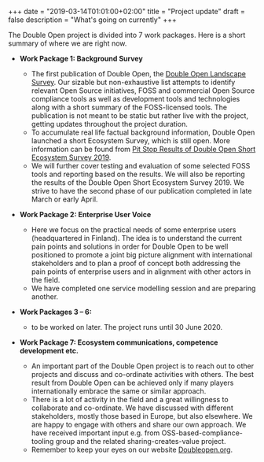 +++
date = "2019-03-14T01:01:00+02:00"
title = "Project update"
draft = false
description = "What's going on currently"
+++

The Double Open project is divided into 7 work packages. Here is a short summary of where we are right now.

- **Work Package 1: Background Survey**

  - The first publication of Double Open, the [Double Open Landscape Survey](https://github.com/doubleopen-project/doubleopen-publications/blob/master/publication.md#double-open-landscape-survey). Our sizable but non-exhaustive list attempts to identify relevant Open Source initiatives, FOSS and commercial Open Source compliance tools as well as development tools and technologies along with a short summary of the FOSS-licensed tools. The publication is not meant to be static but rather live with the project, getting updates throughout the project duration.
  - To accumulate real life factual background information, Double Open launched a short Ecosystem Survey, which is still open. More information can be found from [Pit Stop Results of Double Open Short Ecosystem Survey 2019](/news/pit-stop-results-ecosystem-survey-2019/).
  - We will further cover testing and evaluation of some selected FOSS tools and reporting based on the results. We will also be reporting the results of the Double Open Short Ecosystem Survey 2019. We strive to have the second phase of our publication completed in late March or early April.

- **Work Package 2: Enterprise User Voice**

  - Here we focus on the practical needs of some enterprise users (headquartered in Finland). The idea is to understand the current pain points and solutions in order for Double Open to be well positioned to promote a joint big picture alignment with international stakeholders and to plan a proof of concept both addressing the pain points of enterprise users and in alignment with other actors in the field.
  - We have completed one service modelling session and are preparing another.

- **Work Packages 3 – 6:**

  - to be worked on later. The project runs until 30 June 2020.

- **Work Package 7: Ecosystem communications, competence development etc.**
  - An important part of the Double Open project is to reach out to other projects and discuss and co-ordinate activities with others. The best result from Double Open can be achieved only if many players internationally embrace the same or similar approach.
  - There is a lot of activity in the field and a great willingness to collaborate and co-ordinate. We have discussed with different stakeholders, mostly those based in Europe, but also elsewhere. We are happy to engage with others and share our own approach. We have received important input e.g. from OSS-based-compliance-tooling group and the related sharing-creates-value project.
  - Remember to keep your eyes on our website [Doubleopen.org](https://www.doubleopen.org/).
